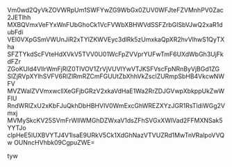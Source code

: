 Vm0wd2QyVkZOVWRpUm1SWFYwZG9WbGx0ZUV0WFJteFZVMnhPV0Zac2JETlhh
MXBQVmxVeFYxWnFUbGhoCk1VcFVWbXBHWVdSSFZrbGlSbVJwQ2xaR1dubFdi
VEI0VXpGSmVWUnJiR2xTYlZKWVEyc3dlRk5zUmxkaQpXR2hvVlhwS1QyTXha
SFZTYkdScFVteHdXVkV5TVV0U01WcFpZVVprYUFwTmF6UXdWbGh3UjFkdFZr
ZGoKUld4VllrWmFjRlZ0TlVOV1ZrVjVUVlYwVTJKSFVscFpNRnByVjBGd1ZG
SlZjRVpXYlhSVFV6RlZlRmRZCmFGUUtZbXhhVkZsclZURmpSbHB4VkcwNWFV
MVZWalZVVmxwcllXeGFjbGRzV2xkaVdHaE1Wa2RrZDJGVwpXbkppUkZwWFlU
RndWRlZxU2xKbFJuQkhDbHBHVlV0WmExcGhWREZXYzJGR1RsTldiWGg2Vmxj
MVMySkcKV25SVmFrWllWMGhDZWxaV1dsZFhSVGxXWlVad2FFMXNSak5YYTJo
clpHeE5lUXBVYTJ4V1lsaE9URkV5Ck1XdGhNazVTVUZRd1MwTnVRalpoVVQw
OUNncHVhbk09CgpuZWE=

tyw